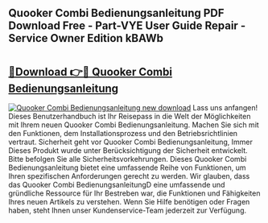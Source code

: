 ## Quooker Combi Bedienungsanleitung PDF Download Free - Part-VYE User Guide Repair - Service Owner Edition kBAWb

# <h2><a href="http://df3k1bs.blite.top/?on=Quooker+Combi+Bedienungsanleitung">🔗Download 👉🔴 Quooker Combi Bedienungsanleitung</a></h2>

[![Quooker Combi Bedienungsanleitung new download](https://i.imgur.com/lujVjoI.png)](http://df3k1bs.blite.top/?on=Quooker+Combi+Bedienungsanleitung)
Lass uns anfangen! Dieses Benutzerhandbuch ist Ihr Reisepass in die Welt der Möglichkeiten mit Ihrem neuen Quooker Combi Bedienungsanleitung. Machen Sie sich mit den Funktionen, dem Installationsprozess und den Betriebsrichtlinien vertraut. Sicherheit geht vor Quooker Combi Bedienungsanleitung, Immer Dieses Produkt wurde unter Berücksichtigung der Sicherheit entwickelt. Bitte befolgen Sie alle Sicherheitsvorkehrungen. Dieses Quooker Combi Bedienungsanleitung bietet eine umfassende Reihe von Funktionen, um Ihren spezifischen Anforderungen gerecht zu werden. Wir glauben, dass das Quooker Combi BedienungsanleitungD eine umfassende und gründliche Ressource für Ihr Bestreben war, die Funktionen und Fähigkeiten Ihres neuen Artikels zu verstehen. Wenn Sie Hilfe benötigen oder Fragen haben, steht Ihnen unser Kundenservice-Team jederzeit zur Verfügung.
